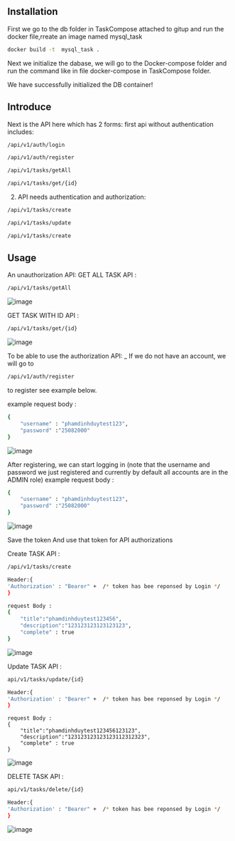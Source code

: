 ## Installation
First we go to the db folder in TaskCompose attached to gitup and run the docker file,rreate an image named mysql_task 
```bash
docker build -t  mysql_task .
```

Next we initialize the dabase, we will go to the Docker-compose folder and run the command like in file docker-compose in TaskCompose folder.

We have successfully initialized the DB container!
  
## Introduce

 Next is the API here which has 2 forms:
first api without authentication includes:

```bash
/api/v1/auth/login
```
```bash
/api/v1/auth/register
```
```bash
/api/v1/tasks/getAll
```
```bash
/api/v1/tasks/get/{id}
```

2. API needs authentication and authorization:
```bash
/api/v1/tasks/create
```
```bash
/api/v1/tasks/update
```
```bash
/api/v1/tasks/create
```

## Usage

An unauthorization API:
GET ALL TASK  API :
```bash
/api/v1/tasks/getAll
```
![image](https://github.com/PhamDinhDuy-2508/TaskAssignment/assets/69359047/ec059f1b-b3be-4768-a172-bc72879310da)

GET TASK WITH ID  API : 

```bash
/api/v1/tasks/get/{id}
```
![image](https://github.com/PhamDinhDuy-2508/TaskAssignment/assets/69359047/8fcb0fb7-67e9-45b5-9e09-1ba76f422108)


To be able to use the authorization API:
_ If we do not have an account, we will go to 
```bash
/api/v1/auth/register
```
to register see example below.

example request body :
```bash
{
    "username" : "phamdinhduytest123",
    "password" :"25082000"
}
```

![image](https://github.com/PhamDinhDuy-2508/TaskAssignment/assets/69359047/13af3b49-f173-4428-b038-1e10f4fb242a)

After registering, we can start logging in (note that the username and password we just registered and currently by default all accounts are in the ADMIN role)
example request body :
```bash
{
    "username" : "phamdinhduytest123",
    "password" :"25082000"
}
```
![image](https://github.com/PhamDinhDuy-2508/TaskAssignment/assets/69359047/0b593431-aa21-47df-9b91-d9ed5303e98c)

Save the token And use that token for API authorizations

Create TASK  API : 
```bash
/api/v1/tasks/create
```
```bash
Header:{
'Authorization' : "Bearer" +  /* token has bee reponsed by Login */
}
```
```bash
request Body :
{
    "title":"phamdinhduytest123456",
    "description":"123123123123123123",
    "complete" : true
}
```

![image](https://github.com/PhamDinhDuy-2508/TaskAssignment/assets/69359047/788f9864-db9a-46b0-97c3-3c9428b96d84)

Update TASK  API : 
```bash
api/v1/tasks/update/{id}
```
```bash
Header:{
'Authorization' : "Bearer" +  /* token has bee reponsed by Login */
}
```
```
request Body :
{
    "title":"phamdinhduytest123456123123",
    "description":"123123123123123112312323",
    "complete" : true
}
```

![image](https://github.com/PhamDinhDuy-2508/TaskAssignment/assets/69359047/19976095-f0ed-4755-bb58-ea58bce34980)

DELETE TASK  API : 
```bash
api/v1/tasks/delete/{id}
```
```bash
Header:{
'Authorization' : "Bearer" +  /* token has bee reponsed by Login */
}
```

![image](https://github.com/PhamDinhDuy-2508/TaskAssignment/assets/69359047/fbc39f8d-e00f-4ef1-9544-54bb58332b0b)
    
